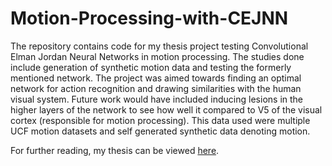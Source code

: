 # Motion-Processing-with-CEJNN
The repository contains code for my thesis project testing Convolutional Elman Jordan Neural Networks in motion processing. The studies done include generation of synthetic motion data and testing the formerly mentioned network. The project was aimed towards finding an optimal network for action recognition and drawing similarities with the human visual system. Future work would have included inducing lesions in the higher layers of the network to see how well it compared to V5 of the visual cortex (responsible for motion processing). This data used were multiple UCF motion datasets and self generated synthetic data denoting motion.

For further reading, my thesis can be viewed [here](https://drive.google.com/file/d/1yk8FOh7ysmQC6sHbTE-d_ZNeQTjOpomZ/view?usp=sharing).
